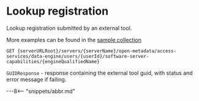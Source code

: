 <!-- SPDX-License-Identifier: CC-BY-4.0 -->
<!-- Copyright Contributors to the ODPi Egeria project. -->

# Lookup registration

Lookup registration submitted by an external tool.

More examples can be found in the
[sample collection](samples/collections/DataEngine-process_endpoints.postman_collection.json)

```
GET {serverURLRoot}/servers/{serverName}/open-metadata/access-services/data-engine/users/{userId}/software-server-capabilities/{engineQualifiedName}
```

`GUIDResponse` - response containing the external tool guid, with status and error message if failing.


---8<-- "snippets/abbr.md"







